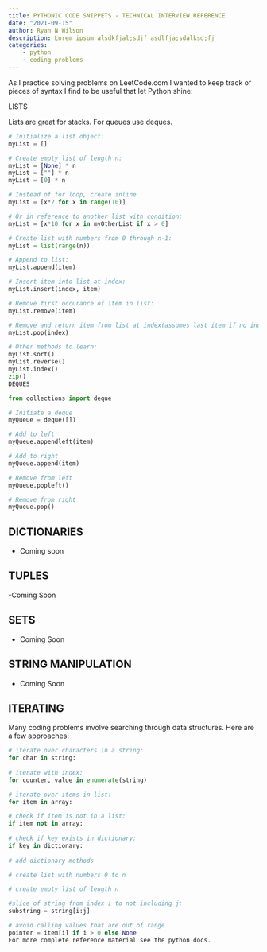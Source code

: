 ```yaml
---
title: PYTHONIC CODE SNIPPETS - TECHNICAL INTERVIEW REFERENCE
date: "2021-09-15"
author: Ryan N Wilson
description: Lorem ipsum alsdkfjal;sdjf asdlfja;sdalksd;fj
categories:
    - python
    - coding problems
---
```

As I practice solving problems on LeetCode.com I wanted to keep track of pieces of syntax I find to be useful that let Python shine:

LISTS

Lists are great for stacks. For queues use deques.

```python
# Initialize a list object:
myList = []

# Create empty list of length n:
myList = [None] * n
myList = [""] * n
myList = [0] * n

# Instead of for loop, create inline
myList = [x*2 for x in range(10)]

# Or in reference to another list with condition:
myList = [x*10 for x in myOtherList if x > 0]

# Create list with numbers from 0 through n-1:
myList = list(range(n))

# Append to list:
myList.append(item)

# Insert item into list at index:
myList.insert(index, item)

# Remove first occurance of item in list:
myList.remove(item)

# Remove and return item from list at index(assumes last item if no index)
myList.pop(index)

# Other methods to learn:
myList.sort()
myList.reverse()
myList.index()
zip()
DEQUES

from collections import deque

# Initiate a deque
myQueue = deque([])

# Add to left
myQueue.appendleft(item)

# Add to right
myQueue.append(item)

# Remove from left
myQueue.popleft()

# Remove from right
myQueue.pop()
```

## DICTIONARIES

- Coming soon

## TUPLES

-Coming Soon

## SETS

- Coming Soon

## STRING MANIPULATION

- Coming Soon

## ITERATING

Many coding problems involve searching through data structures. Here are a few approaches:

```python
# iterate over characters in a string:
for char in string:
  
# iterate with index:
for counter, value in enumerate(string)

# iterate over items in list:
for item in array:

# check if item is not in a list:
if item not in array:
 
# check if key exists in dictionary:
if key in dictionary:
  
# add dictionary methods

# create list with numbers 0 to n

# create empty list of length n

#slice of string from index i to not including j:
substring = string[i:j]

# avoid calling values that are out of range
pointer = item[i] if i > 0 else None
For more complete reference material see the python docs.
```